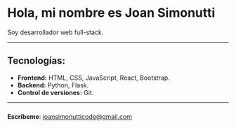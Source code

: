 # Hola, mi nombre es **Joan Simonutti**
Soy desarrollador web full-stack.

---

## Tecnologías:

- **Frontend:** HTML, CSS, JavaScript, React, Bootstrap.
- **Backend:** Python, Flask.
- **Control de versiones:** Git.

---

### 
**Escríbeme**: [joansimonutticode@gmail.com](mailto:joansimonutticode@gmail.com)

